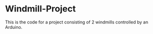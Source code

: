 # Windmill-Project

This is the code for a project consisting of 2 windmills controlled by an Arduino.
